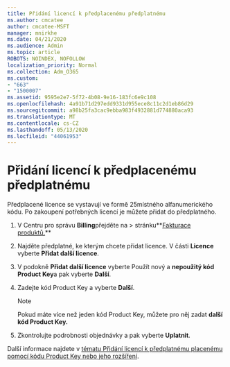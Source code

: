```yaml
---
title: Přidání licencí k předplacenému předplatnému
ms.author: cmcatee
author: cmcatee-MSFT
manager: mnirkhe
ms.date: 04/21/2020
ms.audience: Admin
ms.topic: article
ROBOTS: NOINDEX, NOFOLLOW
localization_priority: Normal
ms.collection: Adm_O365
ms.custom:
- "663"
- "1500007"
ms.assetid: 9595e2e7-5f72-4b08-9e16-183fc6e9c108
ms.openlocfilehash: 4a91b71d297edd9331d955ece8c11c2d1eb86d29
ms.sourcegitcommit: a98b25fa3cac9ebba983f4932881d774880aca93
ms.translationtype: MT
ms.contentlocale: cs-CZ
ms.lasthandoff: 05/13/2020
ms.locfileid: "44061953"
---
```

# <a name="add-seats-to-a-prepaid-subscription"></a>Přidání licencí k předplacenému předplatnému

Předplacené licence se vystavují ve formě 25místného alfanumerického kódu. Po zakoupení potřebných licencí je můžete přidat do předplatného. 

1. V Centru pro správu **Billing**přejděte na  >  stránku**[Fakturace produktů.](https://go.microsoft.com/fwlink/p/?linkid=842054)**

2. Najděte předplatné, ke kterým chcete přidat licence. V části **Licence** vyberte **Přidat další licence**.

3. V podokně **Přidat další licence** vyberte Použít nový a **nepoužitý kód Product Key**a pak vyberte **Další**.

4. Zadejte kód Product Key a vyberte **Další**.

    > [!NOTE]
    > Pokud máte více než jeden kód Product Key, můžete pro něj zadat **další kód Product Key.**

5. Zkontrolujte podrobnosti objednávky a pak vyberte **Uplatnit**.

Další informace najdete v [tématu Přidání licencí k předplatnému placenému pomocí kódu Product Key nebo jeho rozšíření](https://docs.microsoft.com/office365/admin/misc/add-licenses-using-product-key).